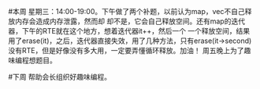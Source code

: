 #本周
	星期三：14:00-19:00。下午做了两个补题，以前认为map，vec不自己释放内存会造成内存泄露，然而却
	却不是，它会自己释放空间。还有map的迭代器，下午的RTE就在这个地方，想着迭代器it++，然后一个
	一个释放空间，结果用了erase(it)，之后，迭代器直接失效，用了几种方法，只有erase(it->second)	
	没有RTE，但是好像没有多大用，一定要弄懂循环释放。加油！
	周五晚上为了趣味编程想题目。



#下周
	帮助会长组织好趣味编程。
    



